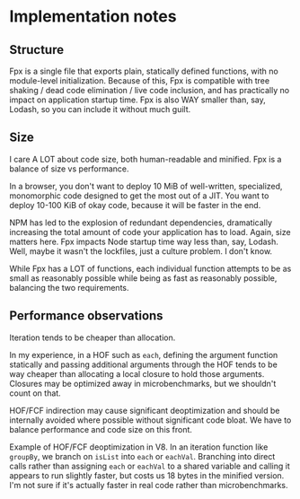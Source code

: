 # Implementation notes

## Structure

Fpx is a single file that exports plain, statically defined functions, with no module-level initialization. Because of this, Fpx is compatible with tree shaking / dead code elimination / live code inclusion, and has practically no impact on application startup time. Fpx is also WAY smaller than, say, Lodash, so you can include it without much guilt.

## Size

I care A LOT about code size, both human-readable and minified. Fpx is a balance of size vs performance.

In a browser, you don't want to deploy 10 MiB of well-written, specialized, monomorphic code designed to get the most out of a JIT. You want to deploy 10-100 KiB of okay code, because it will be faster in the end.

NPM has led to the explosion of redundant dependencies, dramatically increasing the total amount of code your application has to load. Again, size matters here. Fpx impacts Node startup time way less than, say, Lodash. Well, maybe it wasn't the lockfiles, just a culture problem. I don't know.

While Fpx has a LOT of functions, each individual function attempts to be as small as reasonably possible while being as fast as reasonably possible, balancing the two requirements.

## Performance observations

Iteration tends to be cheaper than allocation.

In my experience, in a HOF such as `each`, defining the argument function statically and passing additional arguments through the HOF tends to be way cheaper than allocating a local closure to hold those arguments. Closures may be optimized away in microbenchmarks, but we shouldn't count on that.

HOF/FCF indirection may cause significant deoptimization and should be internally avoided where possible without significant code bloat. We have to balance performance and code size on this front.

Example of HOF/FCF deoptimization in V8. In an iteration function like `groupBy`, we branch on `isList` into `each` or `eachVal`. Branching into direct calls rather than assigning `each` or `eachVal` to a shared variable and calling it appears to run slightly faster, but costs us 18 bytes in the minified version. I'm not sure if it's actually faster in real code rather than microbenchmarks.
